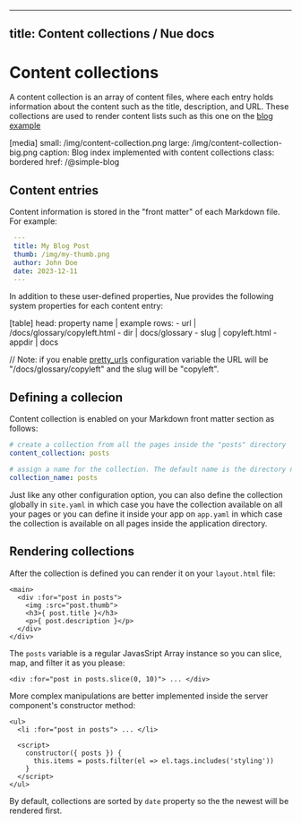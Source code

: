 
---
title: Content collections / Nue docs
---

# Content collections
A content collection is an array of content files, where each entry holds information about the content such as the title, description, and URL. These collections are used to render content lists such as this one on the [blog example](/@simple-blog)

[media]
  small: /img/content-collection.png
  large: /img/content-collection-big.png
  caption: Blog index implemented with content collections
  class: bordered
  href: /@simple-blog

## Content entries
Content information is stored in the "front matter" of each Markdown file. For example:

``` yaml
 ---
 title: My Blog Post
 thumb: /img/my-thumb.png
 author: John Doe
 date: 2023-12-11
 ---
```

In addition to these user-defined properties, Nue provides the following system properties for each content entry:

[table]
  head: property name | example
  rows:
    - url    | /docs/glossary/copyleft.html
    - dir    | docs/glossary
    - slug   | copyleft.html
    - appdir | docs

// Note: if you enable [pretty_urls]() configuration variable the URL will be "/docs/glossary/copyleft" and the slug will be "copyleft".


## Defining a collecion
Content collection is enabled on your Markdown front matter section as follows:

``` yaml
# create a collection from all the pages inside the "posts" directory
content_collection: posts

# assign a name for the collection. The default name is the directory name
collection_name: posts
```

Just like any other configuration option, you can also define the collection globally in `site.yaml` in which case you have the collection available on all your pages or you can define it inside your app on `app.yaml` in which case the collection is available on all pages inside the application directory.


## Rendering collections
After the collection is defined you can render it on your `layout.html` file:


```
<main>
  <div :for="post in posts">
    <img :src="post.thumb">
    <h3>{ post.title }</h3>
    <p>{ post.description }</p>
  </div>
</div>
```

The `posts` variable is a regular JavasSript Array instance so you can slice, map, and filter it as you please:

```
<div :for="post in posts.slice(0, 10)"> ... </div>
```

More complex manipulations are better implemented inside the server component's constructor method:

```
<ul>
  <li :for="post in posts"> ... </li>

  <script>
    constructor({ posts }) {
      this.items = posts.filter(el => el.tags.includes('styling'))
    }
  </script>
</ul>
```

By default, collections are sorted by `date` property so the the newest will be rendered first.


